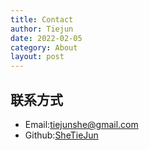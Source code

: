 ```yaml
---
title: Contact
author: Tiejun
date: 2022-02-05
category: About
layout: post
---
```


## 联系方式
- Email:tiejunshe@gmail.com
- Github:[SheTieJun](https://github.com/SheTieJun)
